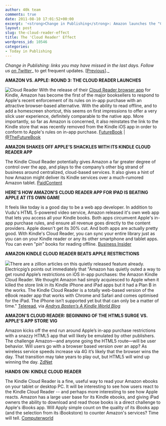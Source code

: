 ```yaml
---
author: 40k team
comments: true
date: 2011-08-10 17:01:52+00:00
excerpt: '<strong>Change in Publishing</strong>: Amazon launches the "Cloud Reader"'
layout: post
slug: the-cloud-reader-effect
title: The 'Cloud Reader' Effect
wordpress_id: 10546
categories:
- Today in Publishing
---
```


_Change in Publishing: links you may have missed in the last days.
Follow us [on Twitter](http://www.twitter.com/40kbooks)__ to get frequent updates. [[Previous](http://www.40kbooks.com/?p=10361)]._

**AMAZON VS. APPLE: ROUND 3: THE CLOUD READER LAUNCHES**

![Cloud Reader](http://www.40kbooks.com/wp-content/uploads/photo.png) With the release of their [Cloud Reader browser app](https://read.amazon.com/) for Kindle, Amazon has become the first of the major booksellers to respond to Apple's recent enforcement of its rules on in-app purchase with an attractive browser-based alternative.
With the ability to read offline, and to add a homescreen shortcut, this seems on first impressions to offer a very slick user experience, definitely comparable to the native app. More importantly, so far as Amazon is concerned, it also reinstates the link to the Kindle store that was recently removed from the Kindle iOS app in order to conform to Apple's rules on in-app purchase.
[FutureBook](http://www.futurebook.net/content/amazon-vs-apple-round-3-cloud-reader-launches) | [@TheFutureBook](http://twitter.com/#!/TheFutureBook)

**AMAZON SHAKES OFF APPLE’S SHACKLES WITH ITS KINDLE CLOUD READER APP**

The Kindle Cloud Reader potentially gives Amazon a far greater degree of control over the app, and plays to the company’s other big strand of business around centralized, cloud-based services. It also gives a hint of how Amazon might deliver its Kindle services over a much-rumored Amazon tablet.
[PaidContent](http://paidcontent.org/article/419-amazon-shakes-off-apples-iap-hackles-with-its-kindle-cloud-reader-app/)

**HERE'S HOW AMAZON'S CLOUD READER APP FOR IPAD IS BEATING APPLE AT ITS OWN GAME**

It feels like today is a good day to be a web app developer.
In addition to Vudu's HTML 5-powered video service, Amazon released it's own web app that lets you access all your Kindle books. Both apps circumvent Apple's in-app purchase rules, and ensure all revenue goes directly to the content providers. Apple doesn't get its 30% cut.
And both apps are actually pretty good. With Kindle's Cloud Reader, you can sync your entire library just as you can on your Kindle reader or any its other smartphone and tablet apps. You can even "pin" books for reading offline.
[Business Insider](http://www.businessinsider.com/amazon-cloud-reader-ipad-2011-8?)

**AMAZON KINDLE CLOUD READER BEATS APPLE RESTRICTIONS**

![](http://www.40kbooks.com/wp-content/uploads/cloudpage.jpg)There are a zillion articles on this quietly released feature already.
Electricpig’s points out immediately that "Amazon has quietly outed a way to get round Apple’s restrictions on iOS in-app purchases: the Amazon Kindle Cloud Reader.
We thought Amazon had simply acquiesced to Apple when it killed the store link in its Kindle iPhone and iPad apps but it had a Plan B in the works.
The Kindle Cloud Reader is a totally web-based version of the eBook reader app that works with Chrome and Safari and comes optimised for the iPad. The iPhone isn’t supported yet but that can only be a matter of time."
[Teleread](http://www.teleread.com/paul-biba/amazon-kindle-cloud-reader-beats-apple-restrictions/), via _[Andrys Basten’s A Kindle World Blog](http://kindleworld.blogspot.com/2011/08/amazon-was-ready-for-apples-no-buy-here.html?utm_source=feedburner&utm_medium=feed&utm_campaign=Feed%3A+AKindleWorld+%28A+Kindle+World+blog%29&utm_content=Google+Reader)_

**AMAZON'S CLOUD READER: BEGINNING OF THE HTML5 SURGE VS. APPLE'S APP STORE VIG**

Amazon kicks off the end run around Apple’s in-app purchase restrictions with a snazzy HTML5 app that will likely be emulated by other publishers.
The challenge Amazon—and anyone going the HTML5 route—will be user behavior. Will users go with a browser based version over an app? As wireless service speeds increase via 4G it’s likely that the browser wins the day. That transition may take years to play out, but HTML5 will wind up winning the day.
[ZdNet](http://www.zdnet.com/blog/btl/amazons-cloud-reader-beginning-of-the-html5-surge-vs-apples-app-store-vig/54587?tag=content;feature-roto)

**HANDS ON: KINDLE CLOUD READER**

The Kindle Cloud Reader is a fine, useful way to read your Amazon ebooks on your tablet or desktop PC.
It will be interesting to see how users react to the Kindle Cloud Reader -- and perhaps more interesting to see how Apple reacts. Amazon has a large user base for its Kindle ebooks, and giving iPad owners the ability to download and read those books is a direct challenge to Apple's iBooks app. Will Apply simple count on the quality of its iBooks app (and the selection from its iBookstore) to counter Amazon's services? Time will tell.
[Computerworld](http://blogs.computerworld.com/18772/hands_on_kindle_cloud_reader)
